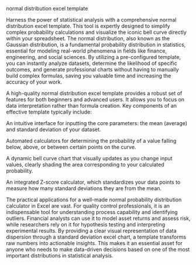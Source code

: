 normal distribution excel template


Harness the power of statistical analysis with a comprehensive normal distribution excel template. This tool is expertly designed to simplify complex probability calculations and visualize the iconic bell curve directly within your spreadsheet. The normal distribution, also known as the Gaussian distribution, is a fundamental probability distribution in statistics, essential for modeling real-world phenomena in fields like finance, engineering, and social sciences. By utilizing a pre-configured template, you can instantly analyze datasets, determine the likelihood of specific outcomes, and generate professional charts without having to manually build complex formulas, saving you valuable time and increasing the accuracy of your work.



A high-quality normal distribution excel template provides a robust set of features for both beginners and advanced users. It allows you to focus on data interpretation rather than formula creation. Key components of an effective template typically include:



    
An intuitive interface for inputting the core parameters: the mean (average) and standard deviation of your dataset.

    
Automated calculators for determining the probability of a value falling below, above, or between certain points on the curve.

    
A dynamic bell curve chart that visually updates as you change input values, clearly shading the area corresponding to your calculated probability.

    
An integrated Z-score calculator, which standardizes your data points to measure how many standard deviations they are from the mean.





The practical applications for a well-made normal probability distribution calculator in Excel are vast. For quality control professionals, it is an indispensable tool for understanding process capability and identifying outliers. Financial analysts can use it to model asset returns and assess risk, while researchers rely on it for hypothesis testing and interpreting experimental results. By providing a clear visual representation of data dispersion through a standard deviation excel chart, a template transforms raw numbers into actionable insights. This makes it an essential asset for anyone who needs to make data-driven decisions based on one of the most important distributions in statistical analysis.
